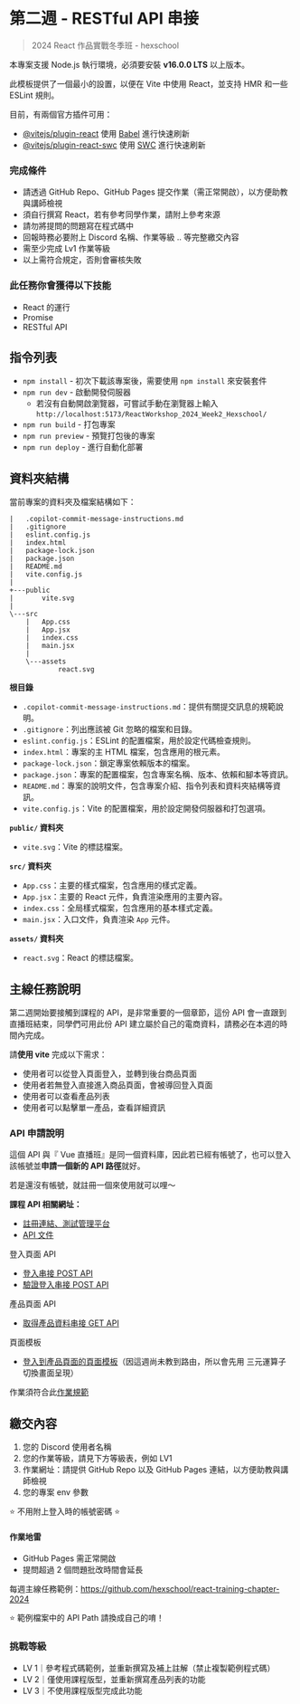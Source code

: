 # 第二週 - RESTful API 串接

> 2024 React 作品實戰冬季班 - hexschool

本專案支援 Node.js 執行環境，必須要安裝 **v16.0.0 LTS** 以上版本。

此模板提供了一個最小的設置，以便在 Vite 中使用 React，並支持 HMR 和一些 ESLint 規則。

目前，有兩個官方插件可用：

- [@vitejs/plugin-react](https://github.com/vitejs/vite-plugin-react/blob/main/packages/plugin-react/README.md) 使用 [Babel](https://babeljs.io/) 進行快速刷新
- [@vitejs/plugin-react-swc](https://github.com/vitejs/vite-plugin-react-swc) 使用 [SWC](https://swc.rs/) 進行快速刷新

### 完成條件

- 請透過 GitHub Repo、GitHub Pages 提交作業（需正常開啟），以方便助教與講師檢視
- 須自行撰寫 React，若有參考同學作業，請附上參考來源
- 請勿將提問的問題寫在程式碼中
- 回報時務必要附上 Discord 名稱、作業等級 .. 等完整繳交內容
- 需至少完成 Lv1 作業等級
- 以上需符合規定，否則會審核失敗

### 此任務你會獲得以下技能

- React 的運行
- Promise
- RESTful API

## 指令列表

- `npm install` - 初次下載該專案後，需要使用 `npm install` 來安裝套件
- `npm run dev` - 啟動開發伺服器
  - 若沒有自動開啟瀏覽器，可嘗試手動在瀏覽器上輸入 `http://localhost:5173/ReactWorkshop_2024_Week2_Hexschool/`
- `npm run build` - 打包專案
- `npm run preview` - 預覽打包後的專案
- `npm run deploy` - 進行自動化部署

## 資料夾結構

當前專案的資料夾及檔案結構如下：

```
|   .copilot-commit-message-instructions.md
|   .gitignore
|   eslint.config.js
|   index.html
|   package-lock.json
|   package.json
|   README.md
|   vite.config.js
|   
+---public
|       vite.svg
|       
\---src
    |   App.css
    |   App.jsx
    |   index.css
    |   main.jsx
    |   
    \---assets
            react.svg
```

**根目錄**

- `.copilot-commit-message-instructions.md`：提供有關提交訊息的規範說明。
- `.gitignore`：列出應該被 Git 忽略的檔案和目錄。
- `eslint.config.js`：ESLint 的配置檔案，用於設定代碼檢查規則。
- `index.html`：專案的主 HTML 檔案，包含應用的根元素。
- `package-lock.json`：鎖定專案依賴版本的檔案。
- `package.json`：專案的配置檔案，包含專案名稱、版本、依賴和腳本等資訊。
- `README.md`：專案的說明文件，包含專案介紹、指令列表和資料夾結構等資訊。
- `vite.config.js`：Vite 的配置檔案，用於設定開發伺服器和打包選項。

**`public/` 資料夾**

- `vite.svg`：Vite 的標誌檔案。

**`src/` 資料夾**

- `App.css`：主要的樣式檔案，包含應用的樣式定義。
- `App.jsx`：主要的 React 元件，負責渲染應用的主要內容。
- `index.css`：全局樣式檔案，包含應用的基本樣式定義。
- `main.jsx`：入口文件，負責渲染 `App` 元件。

**`assets/` 資料夾**

- `react.svg`：React 的標誌檔案。

## 主線任務說明

第二週開始要接觸到課程的 API，是非常重要的一個章節，這份 API 會一直跟到直播班結束，同學們可用此份 API 建立屬於自己的電商資料，請務必在本週的時間內完成。

請**使用 vite** 完成以下需求：

- 使用者可以從登入頁面登入，並轉到後台商品頁面
- 使用者若無登入直接進入商品頁面，會被導回登入頁面
- 使用者可以查看產品列表
- 使用者可以點擊單一產品，查看詳細資訊

### API 申請說明

這個 API 與『 Vue 直播班』是同一個資料庫，因此若已經有帳號了，也可以登入該帳號並**申請一個新的 API 路徑**就好。

若是還沒有帳號，就註冊一個來使用就可以哩～

**課程 API 相關網址：**

- [註冊連結、測試管理平台](https://ec-course-api.hexschool.io/)
- [API 文件](https://hexschool.github.io/ec-courses-api-swaggerDoc/)

登入頁面 API

- [登入串接 POST API](https://hexschool.github.io/ec-courses-api-swaggerDoc/#/%E7%99%BB%E5%85%A5%E5%8F%8A%E9%A9%97%E8%AD%89/post_v2_admin_signin)
- [驗證登入串接 POST API](https://hexschool.github.io/ec-courses-api-swaggerDoc/#/%E7%99%BB%E5%85%A5%E5%8F%8A%E9%A9%97%E8%AD%89/post_v2_api_user_check)

產品頁面 API

- [取得產品資料串接 GET API](https://hexschool.github.io/ec-courses-api-swaggerDoc/#/%E7%AE%A1%E7%90%86%E6%8E%A7%E5%88%B6%E5%8F%B0%20-%20%E7%94%A2%E5%93%81%20(Products)/get_v2_api__api_path__admin_products)

頁面模板

- [登入到產品頁面的頁面模板](https://codepen.io/hexschool/pen/zxOzORN)（因這週尚未教到路由，所以會先用 三元運算子 切換畫面呈現）

作業須符合此[作業規範](https://hackmd.io/XbKPYiE9Ru6G0sAfB5PBJw)

## **繳交內容**

1. 您的 Discord 使用者名稱
2. 您的作業等級，請見下方等級表，例如 LV1
3. 作業網址：請提供 GitHub Repo 以及 GitHub Pages 連結，以方便助教與講師檢視
4. 您的專案 env 參數

⭐️ 不用附上登入時的帳號密碼 ⭐️

#### 作業地雷

- GitHub Pages 需正常開啟
- 提問超過 2 個問題批改時間會延長

每週主線任務範例：<https://github.com/hexschool/react-training-chapter-2024>

⭐️ 範例檔案中的 API Path 請換成自己的唷！

### 挑戰等級

- LV 1｜參考程式碼範例，並重新撰寫及補上註解（禁止複製範例程式碼）
- LV 2｜僅使用課程版型，並重新撰寫產品列表的功能
- LV 3｜不使用課程版型完成此功能
